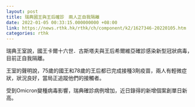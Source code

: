 ```yaml
---
layout: post
title: 瑞典國王與王后確診　兩人正自我隔離
date: 2022-01-05 00:33:15.000000000 +08:00
link: https://news.rthk.hk/rthk/ch/component/k2/1627346-20220105.htm
categories: rthk
---
```


瑞典王室說，國王卡爾十六世．古斯塔夫與王后希爾維亞確診感染新型冠狀病毒，目前正自我隔離。

王室的聲明說，75歲的國王和78歲的王后都已完成接種3劑疫苗，兩人有輕微症狀，狀況良好，當局正追蹤他們的接觸者。

受到Omicron變種病毒影響，瑞典確診病例增加，近日錄得的新增個案創單日新高。
